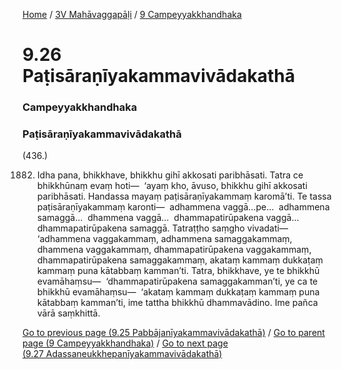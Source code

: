 
[Home](/) / [3V Mahāvaggapāḷi](/tipitaka/3V.md) / [9 Campeyyakkhandhaka](/tipitaka/3V/9.md)

# 9.26 Paṭisāraṇīyakammavivādakathā

### Campeyyakkhandhaka

### Paṭisāraṇīyakammavivādakathā

(436.)

1882. Idha pana, bhikkhave, bhikkhu gihī akkosati paribhāsati. Tatra ce bhikkhūnaṃ evaṃ hoti—  ‘ayaṃ kho, āvuso, bhikkhu gihī akkosati paribhāsati. Handassa mayaṃ paṭisāraṇīyakammaṃ karomā’ti. Te tassa paṭisāraṇīyakammaṃ karonti—  adhammena vaggā…pe…  adhammena samaggā…  dhammena vaggā…  dhammapatirūpakena vaggā…  dhammapatirūpakena samaggā. Tatraṭṭho saṃgho vivadati—  ‘adhammena vaggakammaṃ, adhammena samaggakammaṃ, dhammena vaggakammaṃ, dhammapatirūpakena vaggakammaṃ, dhammapatirūpakena samaggakammaṃ, akataṃ kammaṃ dukkaṭaṃ kammaṃ puna kātabbaṃ kamman’ti. Tatra, bhikkhave, ye te bhikkhū evamāhaṃsu—  ‘dhammapatirūpakena samaggakamman’ti, ye ca te bhikkhū evamāhaṃsu—  ‘akataṃ kammaṃ dukkaṭaṃ kammaṃ puna kātabbaṃ kamman’ti, ime tattha bhikkhū dhammavādino. Ime pañca vārā saṃkhittā.

[Go to previous page (9.25 Pabbājanīyakammavivādakathā)](/tipitaka/3V/9/9.25.md) / [Go to parent page (9 Campeyyakkhandhaka)](/tipitaka/3V/9.md) / [Go to next page (9.27 Adassaneukkhepanīyakammavivādakathā)](/tipitaka/3V/9/9.27.md)


